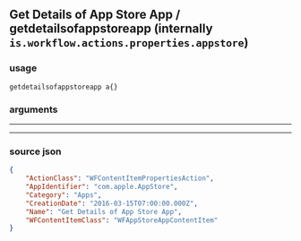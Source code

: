 
## Get Details of App Store App / getdetailsofappstoreapp (internally `is.workflow.actions.properties.appstore`)



### usage
```
getdetailsofappstoreapp a{}
```

### arguments

---



---

### source json

```json
{
	"ActionClass": "WFContentItemPropertiesAction",
	"AppIdentifier": "com.apple.AppStore",
	"Category": "Apps",
	"CreationDate": "2016-03-15T07:00:00.000Z",
	"Name": "Get Details of App Store App",
	"WFContentItemClass": "WFAppStoreAppContentItem"
}
```

